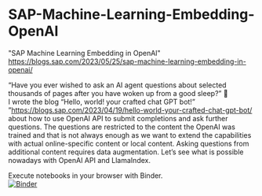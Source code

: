 # SAP-Machine-Learning-Embedding-OpenAI
"SAP Machine Learning Embedding in OpenAI"<br>
https://blogs.sap.com/2023/05/25/sap-machine-learning-embedding-in-openai/ 

“Have you ever wished to ask an AI agent questions about selected thousands of pages after you have woken up from a good sleep?” 🙂 <br>
I wrote the blog “Hello, world! your crafted chat GPT bot!” ”https://blogs.sap.com/2023/04/19/hello-world-your-crafted-chat-gpt-bot/ about how to use OpenAI API to submit completions and ask further questions. The questions are restricted to the content the OpenAI was trained and that is not always enough as we want to extend the capabilities with actual online-specific content or local content.
Asking questions from additional content requires data augmentation. Let’s see what is possible nowadays with OpenAI API and LlamaIndex.

Execute notebooks in your browser with Binder. <br>
[![Binder](https://mybinder.org/badge_logo.svg)](https://mybinder.org/v2/gh/itsergiu/SAP-Machine-Learning-Embedding-OpenAI/HEAD?urlpath=https%3A%2F%2Fgithub.com%2Fitsergiu%2FSAP-Machine-Learning-Embedding-OpenAI%2Fblob%2Fmain%2F05%2520SAP%2520HANA%2520Machine%2520Learning%2520content%2520embedding%2520v1.3.ipynb)
